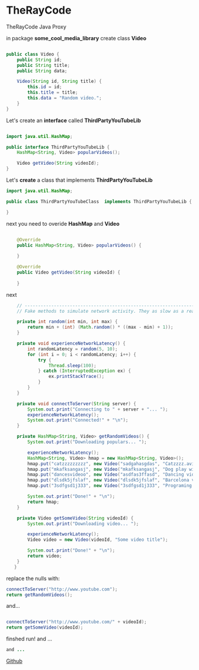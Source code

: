 # TheRayCode
TheRayCode Java Proxy

in package **some_cool_media_library** create class **Video** 

```java

public class Video {
    public String id;
    public String title;
    public String data;

    Video(String id, String title) {
        this.id = id;
        this.title = title;
        this.data = "Random video.";
    }
}
```

Let's create an **interface** called **ThirdPartyYouTubeLib**

```java

import java.util.HashMap;

public interface ThirdPartyYouTubeLib {
    HashMap<String, Video> popularVideos();

    Video getVideo(String videoId);
}

```

Let's **create** a class that implements **ThirdPartyYouTubeLib**

```java
import java.util.HashMap;

public class ThirdPartyYouTubeClass  implements ThirdPartyYouTubeLib { 

}
```
next you need to overide **HashMap** and **Video**

```java

    @Override
    public HashMap<String, Video> popularVideos() {
        
    }

    @Override
    public Video getVideo(String videoId) {
        
    }
```
next

```java
    // -----------------------------------------------------------------------
    // Fake methods to simulate network activity. They as slow as a real life.

    private int random(int min, int max) {
        return min + (int) (Math.random() * ((max - min) + 1));
    }

    private void experienceNetworkLatency() {
        int randomLatency = random(5, 10);
        for (int i = 0; i < randomLatency; i++) {
            try {
                Thread.sleep(100);
            } catch (InterruptedException ex) {
                ex.printStackTrace();
            }
        }
    }

    private void connectToServer(String server) {
        System.out.print("Connecting to " + server + "... ");
        experienceNetworkLatency();
        System.out.print("Connected!" + "\n");
    }

    private HashMap<String, Video> getRandomVideos() {
        System.out.print("Downloading populars... ");

        experienceNetworkLatency();
        HashMap<String, Video> hmap = new HashMap<String, Video>();
        hmap.put("catzzzzzzzzz", new Video("sadgahasgdas", "Catzzzz.avi"));
        hmap.put("mkafksangasj", new Video("mkafksangasj", "Dog play with ball.mp4"));
        hmap.put("dancesvideoo", new Video("asdfas3ffasd", "Dancing video.mpq"));
        hmap.put("dlsdk5jfslaf", new Video("dlsdk5jfslaf", "Barcelona vs RealM.mov"));
        hmap.put("3sdfgsd1j333", new Video("3sdfgsd1j333", "Programing lesson#1.avi"));

        System.out.print("Done!" + "\n");
        return hmap;
    }

    private Video getSomeVideo(String videoId) {
        System.out.print("Downloading video... ");

        experienceNetworkLatency();
        Video video = new Video(videoId, "Some video title");

        System.out.print("Done!" + "\n");
        return video;
    } 
   }

```

replace the nulls with:

```java
connectToServer("http://www.youtube.com");
return getRandomVideos();

```
and...
```java

connectToServer("http://www.youtube.com/" + videoId);
return getSomeVideo(videoId);

```

finshed run!
and ...

```java
and ...
```


[Github](https://www.TheRayCode.com)
